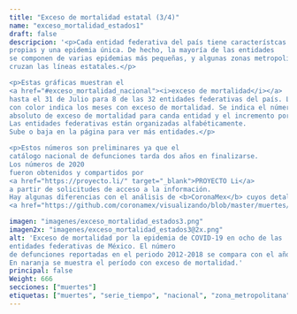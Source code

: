 ```yaml
---
title: "Exceso de mortalidad estatal (3/4)"
name: "exceso_mortalidad_estados1"
draft: false
descripcion: '<p>Cada entidad federativa del país tiene característcas
propias y una epidemia única. De hecho, la mayoría de las entidades
se componen de varias epidemias más pequeñas, y algunas zonas metropolitanas
cruzan las líneas estatales.</p>

<p>Estas gráficas muestran el
<a href="#exceso_mortalidad_nacional"><i>exceso de mortalidad</i></a>
hasta el 31 de Julio para 8 de las 32 entidades federativas del país. La región
con color indica los meses con exceso de mortalidad. Se indica el número
absoluto de exceso de mortalidad para canda entidad y el incremento porcentual.
Las entidades federativas están organizadas alfabéticamente.
Sube o baja en la página para ver más entidades.</p>

<p>Estos números son preliminares ya que el
catálogo nacional de defunciones tarda dos años en finalizarse.
Los números de 2020
fueron obtenidos y compartidos por
<a href="https://proyecto.li/" target="_blank">PROYECTO Li</a>
a partir de solicitudes de acceso a la información.
Hay algunas diferencias con el análisis de <b>CoronaMex</b> cuyos detalles están
<a href="https://github.com/coronamex/visualizando/blob/master/muertes/exceso_mortalidad.r" target="_blank">aquí</a>.</p>'

imagen: "imagenes/exceso_mortalidad_estados3.png"
imagen2x: "imagenes/exceso_mortalidad_estados3@2x.png"
alt: 'Exceso de mortalidad por la epidemia de COVID-19 en ocho de las
entidades federativas de México. El número
de defunciones reportadas en el periodo 2012-2018 se compara con el año 2020.
En naranja se muestra el período con exceso de mortalidad.'
principal: false
Weight: 666
secciones: ["muertes"]
etiquetas: ["muertes", "serie_tiempo", "nacional", "zona_metropolitana", "estimado"]
---
```

